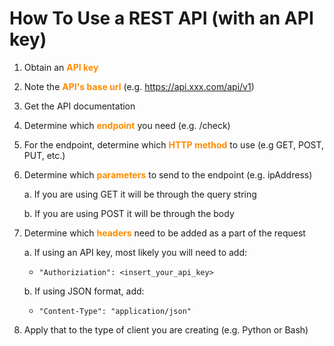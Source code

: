 <style>
strong{color:DarkOrange !important;}
</style>

# How To Use a REST API (with an API key)

1. Obtain an **API key**

2. Note the **API's base url** (e.g. https://api.xxx.com/api/v1)

3. Get the API documentation

4. Determine which **endpoint** you need (e.g. /check)

5. For the endpoint, determine which **HTTP method** to use (e.g GET, POST, PUT, etc.)

6. Determine which **parameters** to send to the endpoint (e.g. ipAddress)

    a. If you are using GET it will be through the query string

    b. If you are using POST it will be through the body

7. Determine which **headers** need to be added as a part of the request

    a. If using an API key, most likely you will need to add:
    - `"Authoriziation": <insert_your_api_key>`
    
    b. If using JSON format, add:
    - `"Content-Type": "application/json"`

8. Apply that to the type of client you are creating (e.g. Python or Bash)

